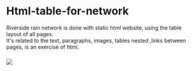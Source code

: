 # Html-table-for-network
Riverside rain network is done with static html website, using the table layout of all pages.<br>
It's related to the text, paragraphs, images, tables nested ,links between pages, is an exercise of html.
### 
![](https://github.com/jingwhale/Html-table-for-network/raw/master/README.PNG)
